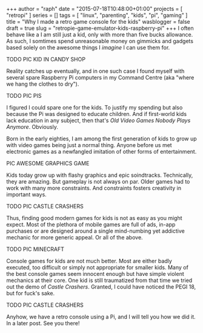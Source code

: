 +++
author = "raph"
date = "2015-07-18T10:48:00+01:00"
projects = [ "retropi" ]
series = []
tags = [ "linux", "parenting", "kids", "pi", "gaming" ]
title = "Why I made a retro game console for the kids"
wasblogger = false
draft = true
slug = "retropie-game-emulator-kids-raspberry-pi"
+++
I often behave like a I am still just a kid, only with more than five bucks allowance. As such, I somtimes spend unreasonable money on gimmicks and gadgets based solely on the awesome things I *imagine* I can use them for.

TODO PIC KID IN CANDY SHOP

Reality catches up eventually, and in one such case I found myself with several spare Raspberry Pi computers in my Command Centre (aka "where we hang the clothes to dry").

TODO PIC PIS

I figured I could spare one for the kids. To justify my spending but also because the Pi was designed to educate children. And if first-world kids lack education in any subject, then that's *Old Video Games Nobody Plays Anymore*. Obviously.

Born in the early eighties, I am among the first generation of kids to grow up with video games being just a normal thing. Anyone before us met electronic games as a newfangled imitation of other forms of entertainment.

PIC AWESOME GRAPHICS GAME

Kids today grow up with flashy graphics and epic soindtracks. Technically, they are amazing. But gameplay is not always on par. Older games had to work with many more constraints. And constraints fosters creativity in important ways.

TODO PIC CASTLE CRASHERS

Thus, finding good modern games for kids is not as easy as you might expect. Most of the plethora of mobile games are full of ads, in-app purchases or are designed around a single mind-numbing yet addictive mechanic for more generic appeal. Or all of the above.

TODO PIC MINECRAFT

Console games for kids are not much better. Most are either badly executed, too difficult or simply not appropriate for smaller kids. Many of the best console games seem innocent enough but have simple violent mechanics at their core. One kid is still traumatized from that time we tried out the demo of *Castle Crashers*. Granted, I could have noticed the PEGI 18, but for fuck's sake.

TODO PIC CASTLE CRASHERS

Anyhow, we have a retro console using a Pi, and I will tell you how we did it. In a later post. See you there!

